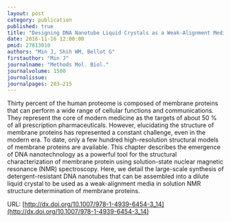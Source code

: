 ```yaml
---
layout: post
category: publication
published: true
title: "Designing DNA Nanotube Liquid Crystals as a Weak-Alignment Medium for NMR Structure Determination of Membrane Proteins"
date: 2016-11-16 12:00:00
pmid: 27813010
authors: "Min J, Shih WM, Bellot G"
firstauthor: "Min J"
journalname: "Methods Mol. Biol."
journalvolume: 1500
journalissue: 
journalpages: 203–215
---
```


Thirty percent of the human proteome is composed of membrane proteins that can perform a wide range of cellular functions and communications. They represent the core of modern medicine as the targets of about 50 % of all prescription pharmaceuticals. However, elucidating the structure of membrane proteins has represented a constant challenge, even in the modern era. To date, only a few hundred high-resolution structural models of membrane proteins are available. This chapter describes the emergence of DNA nanotechnology as a powerful tool for the structural characterization of membrane protein using solution-state nuclear magnetic resonance (NMR) spectroscopy. Here, we detail the large-scale synthesis of detergent-resistant DNA nanotubes that can be assembled into a dilute liquid crystal to be used as a weak-alignment media in solution NMR structure determination of membrane proteins.

URL: [http://dx.doi.org/10.1007/978-1-4939-6454-3_14](http://dx.doi.org/10.1007/978-1-4939-6454-3_14)
